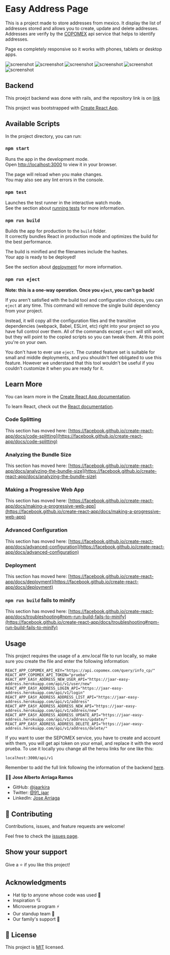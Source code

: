 # Easy Address Page

This is a project made to store addresses from mexico. It display the list of addresses stored and allows you to create, update and delete addresses. Addresses are verify by the [COPOMEX](https://api.copomex.com/) api service that helps to identify addresses.

Page es completely responsive so it works with phones, tablets or desktop apps.

![screenshot](./img/addressform.png) ![screenshot](./img/colList.png) ![screenshot](./img/home.png) ![screenshot](./img/homecollist.png) ![screenshot](./img/homephone.png) ![screenshot](./img/phonelogin.png)

## Backend

This proejct backend was done with rails, and the repository link is on [link](https://github.com/JAAR91/easy-address)

This project was bootstrapped with [Create React App](https://github.com/facebook/create-react-app).

## Available Scripts

In the project directory, you can run:

### `npm start`

Runs the app in the development mode.\
Open [http://localhost:3000](http://localhost:3000) to view it in your browser.

The page will reload when you make changes.\
You may also see any lint errors in the console.

### `npm test`

Launches the test runner in the interactive watch mode.\
See the section about [running tests](https://facebook.github.io/create-react-app/docs/running-tests) for more information.

### `npm run build`

Builds the app for production to the `build` folder.\
It correctly bundles React in production mode and optimizes the build for the best performance.

The build is minified and the filenames include the hashes.\
Your app is ready to be deployed!

See the section about [deployment](https://facebook.github.io/create-react-app/docs/deployment) for more information.

### `npm run eject`

**Note: this is a one-way operation. Once you `eject`, you can't go back!**

If you aren't satisfied with the build tool and configuration choices, you can `eject` at any time. This command will remove the single build dependency from your project.

Instead, it will copy all the configuration files and the transitive dependencies (webpack, Babel, ESLint, etc) right into your project so you have full control over them. All of the commands except `eject` will still work, but they will point to the copied scripts so you can tweak them. At this point you're on your own.

You don't have to ever use `eject`. The curated feature set is suitable for small and middle deployments, and you shouldn't feel obligated to use this feature. However we understand that this tool wouldn't be useful if you couldn't customize it when you are ready for it.

## Learn More

You can learn more in the [Create React App documentation](https://facebook.github.io/create-react-app/docs/getting-started).

To learn React, check out the [React documentation](https://reactjs.org/).

### Code Splitting

This section has moved here: [https://facebook.github.io/create-react-app/docs/code-splitting](https://facebook.github.io/create-react-app/docs/code-splitting)

### Analyzing the Bundle Size

This section has moved here: [https://facebook.github.io/create-react-app/docs/analyzing-the-bundle-size](https://facebook.github.io/create-react-app/docs/analyzing-the-bundle-size)

### Making a Progressive Web App

This section has moved here: [https://facebook.github.io/create-react-app/docs/making-a-progressive-web-app](https://facebook.github.io/create-react-app/docs/making-a-progressive-web-app)

### Advanced Configuration

This section has moved here: [https://facebook.github.io/create-react-app/docs/advanced-configuration](https://facebook.github.io/create-react-app/docs/advanced-configuration)

### Deployment

This section has moved here: [https://facebook.github.io/create-react-app/docs/deployment](https://facebook.github.io/create-react-app/docs/deployment)

### `npm run build` fails to minify

This section has moved here: [https://facebook.github.io/create-react-app/docs/troubleshooting#npm-run-build-fails-to-minify](https://facebook.github.io/create-react-app/docs/troubleshooting#npm-run-build-fails-to-minify)

## Usage
This project requires the usage of a .env.local file to run locally, so make sure you create the file and enter the following information:
```
REACT_APP_COPOMEX_API_KEY="https://api.copomex.com/query/info_cp/"
REACT_APP_COPOMEX_API_TOKEN="prueba"
REACT_APP_EASY_ADDRESS_NEW_USER_API="https://jaar-easy-address.herokuapp.com/api/v1/user/new"
REACT_APP_EASY_ADDRESS_LOGIN_API="https://jaar-easy-address.herokuapp.com/api/v1/login"
REACT_APP_EASY_ADDRESS_ADDRESS_LIST_API="https://jaar-easy-address.herokuapp.com/api/v1/address"
REACT_APP_EASY_ADDRESS_ADDRESS_NEW_API="https://jaar-easy-address.herokuapp.com/api/v1/address/new"
REACT_APP_EASY_ADDRESS_ADDRESS_UPDATE_API="https://jaar-easy-address.herokuapp.com/api/v1/address/update/"
REACT_APP_EASY_ADDRESS_ADDRESS_DELETE_API="https://jaar-easy-address.herokuapp.com/api/v1/address/delete/"
```

If you want to user the SEPOMEX service, you have to create and account with them, you will get api token on your email, and replace it with the word prueba. To use it locally you change all  the herou links for one like this:
```
localhost:3000/api/v1 
```
Remember to add the full link following the information of the backend [here](https://github.com/JAAR91/easy-address).

👨‍💻 **Jose Alberto Arriaga Ramos**

- GitHub: [@jaarkira](https://github.com/jaarkira )
- Twitter: [@91_jaar](https://twitter.com/91_jaar )
- LinkedIn: [Jose Arriaga](https://www.linkedin.com/in/jaar/)


## 🤝 Contributing

Contributions, issues, and feature requests are welcome!

Feel free to check the [issues page](https://github.com/DanSam5K/Webflix-Index/issues).

## Show your support

Give a ⭐️ if you like this project!


## Acknowledgments

- Hat tip to anyone whose code was used 🔰
- Inspiration 💘
- Microverse program ⚡
- Our standup team 🏹
- Our family's support 🙌

## 📝 License

This project is [MIT](./LICENSE) licensed.
